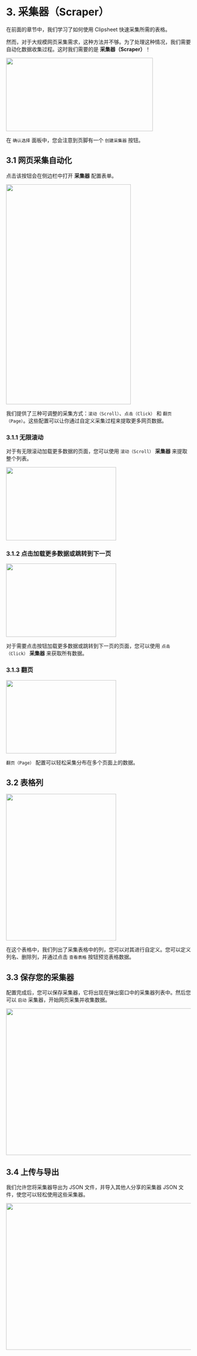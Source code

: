 # 3. 采集器（Scraper）

在前面的章节中，我们学习了如何使用 Clipsheet 快速采集所需的表格。

然而，对于大规模网页采集需求，这种方法并不够。为了处理这种情况，我们需要自动化数据收集过程。这时我们需要的是 **采集器（Scraper）**！

<img src="../univer-clipsheet/assets/zh-CN/shared/clipsheet_table_scraping_dialog.png" style="width: 400px; height: 200px; object-fit: contain;" />

在 `确认选择` 面板中，您会注意到页脚有一个 `创建采集器` 按钮。

## 3.1 网页采集自动化

点击该按钮会在侧边栏中打开 **采集器** 配置表单。

<img src="../univer-clipsheet/assets/zh-CN/scraper/clipsheet_create_scraper_form.png" style="width: 340px; height: 600px; object-fit: contain;" />

我们提供了三种可调整的采集方式：`滚动（Scroll）`、`点击（Click）` 和 `翻页（Page）`。这些配置可以让你通过自定义采集过程来提取更多网页数据。

### 3.1.1 无限滚动

对于有无限滚动加载更多数据的页面，您可以使用 `滚动（Scroll）` **采集器** 来提取整个列表。

<img src="../univer-clipsheet/assets/zh-CN/scraper/clipsheet_scraper_scroll_form.png" style="width: 300px; height: 200px; object-fit: contain;" />

### 3.1.2 点击加载更多数据或跳转到下一页

<img src="../univer-clipsheet/assets/zh-CN/scraper/clipsheet_scraper_click_form.png" style="width: 300px; height: 200px; object-fit: contain;" />

对于需要点击按钮加载更多数据或跳转到下一页的页面，您可以使用 `点击（Click）` **采集器** 来获取所有数据。

### 3.1.3 翻页

<img src="../univer-clipsheet/assets/zh-CN/scraper/clipsheet_scraper_page_form.png" style="width: 300px; height: 200px; object-fit: contain;" />

`翻页（Page）` 配置可以轻松采集分布在多个页面上的数据。

## 3.2 表格列

<img src="../univer-clipsheet/assets/zh-CN/scraper/clipsheet_scraper_columns_of_table.png" style="width: 300px; height: 400px; object-fit: contain;" />

在这个表格中，我们列出了采集表格中的列，您可以对其进行自定义。您可以定义列名、删除列，并通过点击 `查看表格` 按钮预览表格数据。

## 3.3 保存您的采集器

配置完成后，您可以保存采集器，它将出现在弹出窗口中的采集器列表中。然后您可以 `启动` 采集器，开始网页采集并收集数据。

<img src="../univer-clipsheet/assets/zh-CN/scraper/clipsheet_popup_scraper_list.png" style="width: 600px; height: 400px; object-fit: contain;" />

## 3.4 上传与导出

我们允许您将采集器导出为 JSON 文件，并导入其他人分享的采集器 JSON 文件，使您可以轻松使用这些采集器。

<img src="../univer-clipsheet/assets/zh-CN/scraper/clipsheet_popup_scraper_upload_and_export.png" style="width: 600px; height: 400px; object-fit: contain;" />
